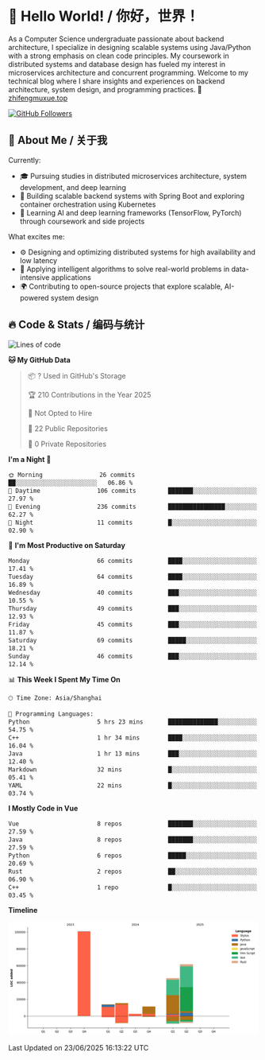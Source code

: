 # 👋 Hello World! / 你好，世界！

As a Computer Science undergraduate passionate about backend architecture, I specialize in designing scalable systems using Java/Python with a strong emphasis on clean code principles. My coursework in distributed systems and database design has fueled my interest in microservices architecture and concurrent programming. Welcome to my technical blog where I share insights and experiences on backend architecture, system design, and programming practices.
🔗 [zhifengmuxue.top](https://zhifengmuxue.top)

[![GitHub Followers](https://img.shields.io/github/followers/zhifengmuxue?logo=github&style=social)](https://github.com/zhifengmuxue)




## 🚀 About Me / 关于我
Currently:
- 🎓 Pursuing studies in distributed microservices architecture, system development, and deep learning
- 🔧 Building scalable backend systems with Spring Boot and exploring container orchestration using Kubernetes
- 🧠 Learning AI and deep learning frameworks (TensorFlow, PyTorch) through coursework and side projects

What excites me:
- ⚙️ Designing and optimizing distributed systems for high availability and low latency
- 🧩 Applying intelligent algorithms to solve real-world problems in data-intensive applications
- 🌍 Contributing to open-source projects that explore scalable, AI-powered system design



## 🔥 Code & Stats / 编码与统计

<!--START_SECTION:waka-->
![Lines of code](https://img.shields.io/badge/From%20Hello%20World%20I%27ve%20Written-250.7%20thousand%20lines%20of%20code-blue)

**🐱 My GitHub Data** 

> 📦 ? Used in GitHub's Storage 
 > 
> 🏆 210 Contributions in the Year 2025
 > 
> 🚫 Not Opted to Hire
 > 
> 📜 22 Public Repositories 
 > 
> 🔑 0 Private Repositories 
 > 
**I'm a Night 🦉** 

```text
🌞 Morning                26 commits          ██░░░░░░░░░░░░░░░░░░░░░░░   06.86 % 
🌆 Daytime                106 commits         ███████░░░░░░░░░░░░░░░░░░   27.97 % 
🌃 Evening                236 commits         ████████████████░░░░░░░░░   62.27 % 
🌙 Night                  11 commits          █░░░░░░░░░░░░░░░░░░░░░░░░   02.90 % 
```
📅 **I'm Most Productive on Saturday** 

```text
Monday                   66 commits          ████░░░░░░░░░░░░░░░░░░░░░   17.41 % 
Tuesday                  64 commits          ████░░░░░░░░░░░░░░░░░░░░░   16.89 % 
Wednesday                40 commits          ███░░░░░░░░░░░░░░░░░░░░░░   10.55 % 
Thursday                 49 commits          ███░░░░░░░░░░░░░░░░░░░░░░   12.93 % 
Friday                   45 commits          ███░░░░░░░░░░░░░░░░░░░░░░   11.87 % 
Saturday                 69 commits          █████░░░░░░░░░░░░░░░░░░░░   18.21 % 
Sunday                   46 commits          ███░░░░░░░░░░░░░░░░░░░░░░   12.14 % 
```


📊 **This Week I Spent My Time On** 

```text
🕑︎ Time Zone: Asia/Shanghai

💬 Programming Languages: 
Python                   5 hrs 23 mins       ██████████████░░░░░░░░░░░   54.75 % 
C++                      1 hr 34 mins        ████░░░░░░░░░░░░░░░░░░░░░   16.04 % 
Java                     1 hr 13 mins        ███░░░░░░░░░░░░░░░░░░░░░░   12.40 % 
Markdown                 32 mins             █░░░░░░░░░░░░░░░░░░░░░░░░   05.41 % 
YAML                     22 mins             █░░░░░░░░░░░░░░░░░░░░░░░░   03.74 % 
```

**I Mostly Code in Vue** 

```text
Vue                      8 repos             ███████░░░░░░░░░░░░░░░░░░   27.59 % 
Java                     8 repos             ███████░░░░░░░░░░░░░░░░░░   27.59 % 
Python                   6 repos             █████░░░░░░░░░░░░░░░░░░░░   20.69 % 
Rust                     2 repos             ██░░░░░░░░░░░░░░░░░░░░░░░   06.90 % 
C++                      1 repo              █░░░░░░░░░░░░░░░░░░░░░░░░   03.45 % 
```



**Timeline**

![Lines of Code chart](https://raw.githubusercontent.com/zhifengmuxue/zhifengmuxue/main/assets/bar_graph.png)


 Last Updated on 23/06/2025 16:13:22 UTC
<!--END_SECTION:waka-->



